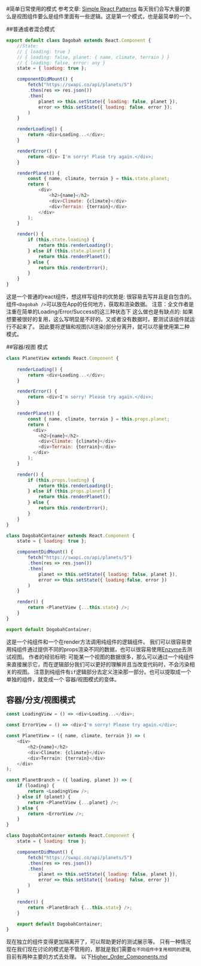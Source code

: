 
#简单日常使用的模式
参考文章: [Simple React Patterns](http://lucasmreis.github.io/blog/simple-react-patterns/)
每天我们会写大量的要么是视图组件要么是组件里面有一些逻辑。这是第一个模式，也是最简单的一个。

##普通或者混合模式

```js
export default class Dagobah extends React.Component {
	//State:
	// { loading: true }
	// { loading: false, planet: { name, climate, terrain } }
	// { loading: false, error: any }
	state = { loading: true };

	componentDidMount() {
		fetch("https://swapi.co/api/planets/5")
		.then(res => res.json())
		.then(
			planet => this.setState({ loading: false, planet }),
			error => this.setState({ loading: false, error });
		)
	}

	renderLoading() {
		return <div>Loading...</div>;
	}

	renderError() {
		return <div> I'm sorry! Plase try again.</div>;
	}

	renderPlanet() {
		const { name, climate, terrain } = this.state.planet;
		return (
			<div>
		        <h2>{name}</h2>
		        <div>Climate: {climate}</div>
		        <div>Terrain: {terrain}</div>
		    </div>
		);
	}

	render() {
		if (this.state.loading) {
			return this.renderLoading();
		} else if (this.state.planet) {
			return this.renderPlanet();
		} else {
			return this.renderError();
		}
	}
}

```
这是一个普通的react组件，想这样写组件的优势是: 很容易去写并且是自包含的。组件`<Dagobah />`可以放在App的任何地方，获取和渲染数据。
注意：全文作者是注重在简单的Loading/Error/Success的这三种状态下
这么做也是有缺点的: 如果想要被很好的复用，这么写明显是不好的。又或者没有数据时，要测试该组件就运行不起来了。
因此要将逻辑和视图(UI渲染)部分分离开，就可以尽量使用第二种模式。

##容器/视图 模式

```js
class PlanetView extends React.Component {
	
	renderLoading() {
		return <div>Loading...</div>;
	}

	renderError() {
    	return <div>I'm sorry! Please try again.</div>;
  	}

  	renderPlanet() {
    	const { name, climate, terrain } = this.props.planet;
	    return (
	      <div>
	        <h2>{name}</h2>
	        <div>Climate: {climate}</div>
	        <div>Terrain: {terrain}</div>
	      </div>
	    );
  	}

  	render() {
  		if (this.props.loading) {
  			return this.renderLoading();
  		} else if (this.props.planet) {
  			return this.renderPlanet();
  		} else {
  			return this.renderError();
  		}
  	}
}

class DagobahContainer extends React.Component {
	state = { loading: true };

	componentDidMount() {
		fetch("https://swapi.co/api/planets/5")
		.then(res => res.json())
		.then(
			planet => this.setState({ loading: false, planet }),
			error => this.setState({ loading:false, error })
		)
	}

	render() {
		return <PlanetView {...this.state} />;
	}
}

export default DogobahContainer;
```
这是一个纯组件和一个在render方法调用纯组件的逻辑组件。
我们可以很容易使用纯组件通过提供不同的props渲染不同的数据，也可以很容易使用[Enzyme](https://github.com/airbnb/enzyme)去测试视图。
作者的经验标明: 可能某一个视图的数据很多，那么可以通过一个纯组件来直接展示它，而在逻辑部分我们可以更好的理解并且当改变代码时，不会污染相关的视图。
注意到纯组件有`if`逻辑部分去定义渲染那一部分。也可以提取成一个单独的组件，就变成一个 容器/视图模式的变体。

## 容器/分支/视图模式

```js
const LoadingView = () => <div>Loading...</div>;

const ErrorView = () => <div>I'm sorry! Please try again.</div>;

const PlanetView = ({ name, climate, terrain }) => (
	<div>
	    <h2>{name}</h2>
	    <div>Climate: {climate}</div>
	    <div>Terrain: {terrain}</div>
	</div>
);

const PlanetBranch = ({ loading, planet }) => {
	if (loading) {
		return <LoadingView />;
	} else if (planet) {
		return <PlanetView {...planet} />;
	} else {
		return <ErrorView />;
	}
}

class DagobahContainer extends React.Component {
	state = { loading: true };

	componentDidMount() {
		fetch("https://swapi.co/api/planets/5")
		.then(res => res.json())
		.then(
			planet => this.setState({ loading: false, planet }),
        	error => this.setState({ loading: false, error })
		)
	}

	render() {
		return <PlanetBrach {...this.state} />;
	}

	export default DagobahContainer;
}
```
现在独立的组件变得更加隔离开了，可以帮助更好的测试展示等。
只有一种情况现在我们现在讨论的模式是不管用的，那就是我们需要`在不同组件中复用相同的逻辑`,目前有两种主要的方式去处理。 以下[Higher_Order_Components.md](https://github.com/airbnb/enzyme)